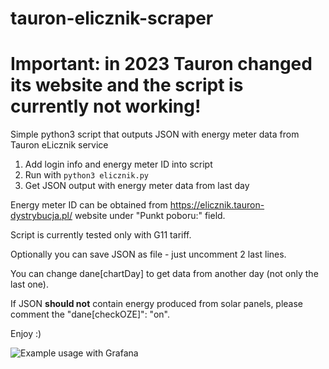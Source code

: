 # tauron-elicznik-scraper

# **Important: in 2023 Tauron changed its website and the script is currently not working!**

Simple python3 script that outputs JSON with energy meter data from Tauron eLicznik service

1. Add login info and energy meter ID into script
2. Run with ```python3 elicznik.py```
3. Get JSON output with energy meter data from last day

Energy meter ID can be obtained from https://elicznik.tauron-dystrybucja.pl/ website under "Punkt poboru:" field.

Script is currently tested only with G11 tariff.

Optionally you can save JSON as file - just uncomment 2 last lines.

You can change dane[chartDay] to get data from another day (not only the last one).

If JSON **should not** contain energy produced from solar panels, please comment the "dane[checkOZE]": "on".

Enjoy :)

![Example usage with Grafana](https://i.imgur.com/vueg6uj.png)
